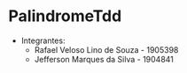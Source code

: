 # PalindromeTdd


* Integrantes:
    - Rafael Veloso Lino de Souza - 1905398
    - Jefferson Marques da Silva - 1904841